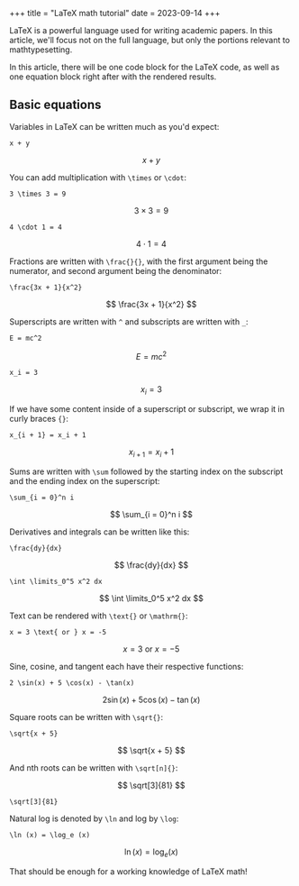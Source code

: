 +++
title = "LaTeX math tutorial"
date = 2023-09-14
+++

LaTeX is a powerful language used for writing academic papers. In this article, we'll focus not on the full language, but only the portions relevant to mathtypesetting.

<!-- more -->

In this article, there will be one code block for the LaTeX code, as well as one equation block right after with the rendered results.

## Basic equations

Variables in LaTeX can be written much as you'd expect:

```
x + y
```

$$
x + y
$$

You can add multiplication with `\times` or `\cdot`:

```
3 \times 3 = 9
```

$$
3 \times 3 = 9
$$

```
4 \cdot 1 = 4
```

$$
4 \cdot 1 = 4
$$

Fractions are written with `\frac{}{}`, with the first argument being the numerator, and second argument being the denominator:

```
\frac{3x + 1}{x^2}
```

$$
\frac{3x + 1}{x^2}
$$

Superscripts are written with `^` and subscripts are written with `_`:

```
E = mc^2
```

$$
E = mc^2
$$

```
x_i = 3
```

$$
x_i = 3
$$

If we have some content inside of a superscript or subscript, we wrap it in curly braces `{}`:

```
x_{i + 1} = x_i + 1
```

$$
x_{i + 1} = x_i + 1
$$

Sums are written with `\sum` followed by the starting index on the subscript and the ending index on the superscript:

```
\sum_{i = 0}^n i
```

$$
\sum_{i = 0}^n i
$$

Derivatives and integrals can be written like this:

```
\frac{dy}{dx}
```

$$
\frac{dy}{dx}
$$

```
\int \limits_0^5 x^2 dx
```

$$
\int \limits_0^5 x^2 dx
$$

Text can be rendered with `\text{}` or `\mathrm{}`:

```
x = 3 \text{ or } x = -5
```

$$
x = 3 \text{ or } x = -5
$$

Sine, cosine, and tangent each have their respective functions:

```
2 \sin(x) + 5 \cos(x) - \tan(x)
```

$$
2 \sin(x) + 5 \cos(x) - \tan(x)
$$

Square roots can be written with `\sqrt{}`:

```
\sqrt{x + 5}
```

$$
\sqrt{x + 5}
$$

And nth roots can be written with `\sqrt[n]{}`:

$$
\sqrt[3]{81}
$$

```
\sqrt[3]{81}
```

Natural log is denoted by `\ln` and log by `\log`:

```
\ln (x) = \log_e (x)
```

$$
\ln (x) = \log_e (x)
$$

That should be enough for a working knowledge of LaTeX math!

